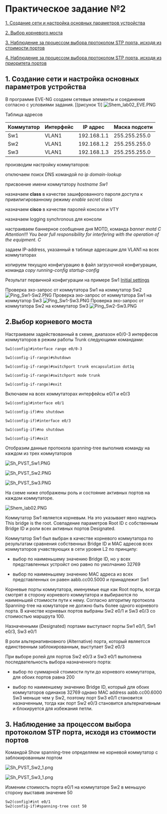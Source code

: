 # Практическое задание №2

[1. Создание сети и настройка основных параметров устройства](https://github.com/Neytrin/Network-ingeneer/blob/24f49963935dfc81dc7d8ffb7fd22d9a7015d181/labs/lab02/readme.md#L11)

[2. Выбор корневого моста](https://github.com/Neytrin/Network-ingeneer/blob/24f49963935dfc81dc7d8ffb7fd22d9a7015d181/labs/lab02/readme.md#L53)

[3. Наблюдение за процессом выбора протоколом STP порта, исходя из стоимости портов](https://github.com/Neytrin/Network-ingeneer/blob/24f49963935dfc81dc7d8ffb7fd22d9a7015d181/labs/lab02/readme.md#L117)

[4. Наблюдение за процессом выбора протоколом STP порта, исходя из приоритета портов]()

## 1. Создание сети и настройка  основных параметров устройства

В программе EVE-NG создаем сетевые элементы и соединения согласно с условиями задания. [(рисунок 1)]
![Shem_lab02_EVE.PNG](Shem_lab02_EVE.PNG)

Таблица адресов

| Коммутатор | Интерфейс | IP адрес    | Маска подсети |
|------------|-----------|-------------|---------------|
| Sw1        | VLAN1     | 192.168.1.1 | 255.255.255.0 |
| Sw2        | VLAN1     | 192.168.1.2 | 255.255.255.0 |
| Sw3        | VLAN1     | 192.168.1.3 | 255.255.255.0 |

производим настройку коммутаторов:

отключаем поиcк DNS командой _no ip domain-lookup_

присвоение имени коммутатору _hostname Sw1_

назначаем **class**  в качестве зашифрованного пароля доступа к привилигированному режиму _enable secret class_

назначаем **cisco** в качестве паролей консоли и VTY

назначаем logging synchronous для консоли

настраиваем баннерное сообщение дня MOTD, команда _banner motd C Attention!!! You bear full responsibility for interfering with the operation of the equipment. C_

задаем IP-address, указанный в таблице адресации для VLAN1 на всех коммутаторах

копируем текущую конфигурацию в файл загрузочной конфигурации, команда _copy running-config startup-config_

Результат первичной конфигурации на примере Sw1
[Initial settings](Initial%20settings)

Проверка эхо-запрос от коммутатора Sw1 на коммутатор Sw2
![Ping_Sw1-Sw2.PNG](Ping_Sw1-Sw2.PNG)
Проверка эхо-запрос от коммутатора Sw1 на коммутатор Sw3
![Ping_Sw1-Sw3.PNG](Ping_Sw1-Sw3.PNG)
Проверка эхо-запрос от коммутатора Sw2 на коммутатор Sw3
![Ping_Sw2-Sw3.PNG](Ping_Sw2-Sw3.PNG)


## 2.Выбор корневого моста
Настраиваем задействованный в схеме, диапазон e0/0-3 интерфесов коммутаторов в режим работы Trunk следующими командами:

`Sw1(config)#interface range e0/0-3`

`Sw1(config-if-range)#shutdown`

`Sw1(config-if-range)#switchport trunk encapsulation dot1q`

`Sw1(config-if-range)#switchport mode trunk`

`Sw1(config-if-range)#exit`

Включаем на всех коммутаторах интерфейсы e0/1 и e0/3

`Sw1(config)#interface e0/1`

`Sw1(config-if)#no shutdown`

`Sw1(config-if)#interface e0/3`

`Sw1(config-if)#no shutdown`

`Sw1(config-if)#exit`

Отобразим данные протокола spanning-tree выполнив команду на каждом из трех коммутаторов

![Sh_PVST_Sw1.PNG](Sh_PVST_Sw1.PNG)

![Sh_PVST_Sw2.PNG](Sh_PVST_Sw2.PNG)

![Sh_PVST_Sw3.PNG](Sh_PVST_Sw3.PNG)

На схеме ниже отображены роль и состояние активных портов на каждом коммутаторе.

![Shem_lab02.PNG](Shem_lab02.PNG)

Коммутатор Sw1 является корневым. На это указывает явно надпись This bridge is the root. Совпадение параметров Root ID
c собственным Bridge ID и роли всех активных портов Designated.

Коммутатор Sw1 был выбран в качестве корневого коммутатора по результатам сравнения собственных Bridge ID и MAC адресов
всех коммутаторов учавствующих в сети уровня L2 по принципу:

- выбор по наименьшему значению Bridge ID, но у всех представленных устройст оно равно по умолчанию 32769

- выбор по наименьшему значению MAC адреса из всех представленных он равен aabb.cc00.5000 и принадлежит Sw1

Корневые порты коммутатора, именуемые еще как Root порты, всегда смотрят в сторону корневого коммутатора и выбираются
по наименьшей стоимости пути к нему. Согласно алгоритму протокола Spanning-tree на комутаторе не должно быть более
одного корневого порта. В качестве корневых портов выбраны Sw2 e0/1 и Sw3 e0/3 со стоимостью маршрута 100.

Назначенными (Designated) портами выступают порты Sw1 e0/1, Sw1 e0/3, Sw3 e0/1

В роли альтернативновного (Alternative) порта, который являетсся единственным заблокированным, выступает Sw2 e0/3

При выборе ролей для портов Sw2 e0/3 и Sw3 e0/1 выполнена последвательность выбора назначенного порта:

- выбор по суммарной стоимости пути до корневого коммутатора, для обоих портов равна 200

- выбор по наименшему значению Bridge ID, который для обоих коммутаторов одинаков 32769
однако MAC address aabb.cc00.6000 Sw3 меньше чем у Sw2, поэтому порт Sw3 e0/1 становится 
 назначенным, тогда как порт Sw2 e0/3 становится альтернативным и блокируется для избежания петли.

## 3. Наблюдение за процессом выбора протоколом STP порта, исходя из стоимости портов

Командой Show spanning-tree определяем не корневой коммутатор с заблокированным портом

![Sh_PVST_Sw2_1.png](Sh_PVST_Sw2_1.png)

![Sh_PVST_Sw3_1.png](Sh_PVST_Sw3_1.png)

Изменим стоимость порта e0/1 на коммутаторе Sw2 в меньшую сторону выставив значение 50

```
Sw2(config)#int e0/1
Sw2(config-if)#spanning-tree cost 50
```





